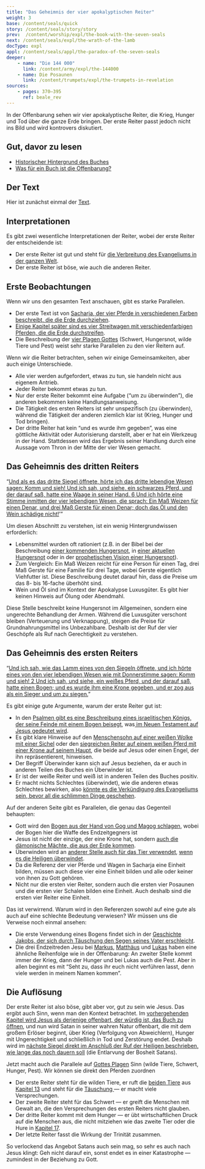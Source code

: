 ```yaml
---
title: "Das Geheimnis der vier apokalyptischen Reiter"
weight: 3
base: /content/seals/quick
story: /content/seals/story/story
prev:  /content/worship/expl/the-book-with-the-seven-seals
next: /content/seals/expl/the-wrath-of-the-lamb
docType: expl
appl: /content/seals/appl/the-paradox-of-the-seven-seals
deeper:
    - name: "Die 144 000"
      link: /content/army/expl/the-144000
    - name: Die Posaunen
      link: /content/trumpets/expl/the-trumpets-in-revelation
sources: 
    - pages: 370–395
      ref: beale_rev
---
```


In der Offenbarung sehen wir vier apokalyptische Reiter, die Krieg, Hunger und Tod über die ganze Erde bringen. Der erste Reiter passt jedoch nicht ins Bild und wird kontrovers diskutiert.

## Gut, davor zu lesen

<a name="02bb"></a>
- [Historischer Hintergrund des Buches](/background/history/expl/pax-romana-key-to-understand-the-book-of-revelation)
- [Was für ein Buch ist die Offenbarung?](/background/literature/expl/the-book-of-revelation-how-to-read-it)

## Der Text

<a name="19b5"></a>
Hier ist zunächst einmal der [Text](https://www.bibleserver.com/SLT/Offenbarung6%2C1-8).

## Interpretationen

<a name="e536"></a>
Es gibt zwei wesentliche Interpretationen der Reiter, wobei der erste Reiter der entscheidende ist:

- Der erste Reiter ist gut und steht für [die Verbreitung des Evangeliums in der ganzen Welt](https://www.bibleserver.com/SLT/Markus13%2C10).
- Der erste Reiter ist böse, wie auch die anderen Reiter.

## Erste Beobachtungen

<a name="2795"></a>
Wenn wir uns den gesamten Text anschauen, gibt es starke Parallelen.

- Der erste Text ist von [Sacharja, der vier Pferde in verschiedenen Farben beschreibt, die die Erde durchziehen](https://www.bibleserver.com/SLT/Sacharja1%2C8-15).
- [Einige Kapitel später sind es vier Streitwagen mit verschiedenfarbigen Pferden, die die Erde durchstreifen](https://www.bibleserver.com/SLT/Sacharja6%2C1-8).
- Die Beschreibung der [vier Plagen Gottes](https://www.bibleserver.com/SLT/Hesekiel14%2C12-23) (Schwert, Hungersnot, wilde Tiere und Pest) weist sehr starke Parallelen zu den vier Reitern auf.

Wenn wir die Reiter betrachten, sehen wir einige Gemeinsamkeiten, aber auch einige Unterschiede.

- Alle vier werden aufgefordert, etwas zu tun, sie handeln nicht aus eigenem Antrieb.
- Jeder Reiter bekommt etwas zu tun.
- Nur der erste Reiter bekommt eine Aufgabe (“um zu überwinden”), die anderen bekommen keine Handlungsanweisung.
- Die Tätigkeit des ersten Reiters ist sehr unspezifisch (zu überwinden), während die Tätigkeit der anderen ziemlich klar ist (Krieg, Hunger und Tod bringen).
- Der dritte Reiter hat kein “und es wurde ihm gegeben”, was eine göttliche Aktivität oder Autorisierung darstellt, aber er hat ein Werkzeug in der Hand. Stattdessen wird das Ergebnis seiner Handlung durch eine Aussage vom Thron in der Mitte der vier Wesen gemacht.

## Das Geheimnis des dritten Reiters

<a name="3bc5"></a>
“[Und als es das dritte Siegel öffnete, hörte ich das dritte lebendige Wesen sagen: Komm und sieh! Und ich sah, und siehe, ein schwarzes Pferd, und der darauf saß, hatte eine Waage in seiner Hand. 6 Und ich hörte eine Stimme inmitten der vier lebendigen Wesen, die sprach: Ein Maß Weizen für einen Denar, und drei Maß Gerste für einen Denar; doch das Öl und den Wein schädige nicht!](https://www.bibleserver.com/SLT/Offenbarung6%2C5-6)’”

Um diesen Abschnitt zu verstehen, ist ein wenig Hintergrundwissen erforderlich:

- Lebensmittel wurden oft rationiert (z.B. in der Bibel bei der Beschreibung [einer kommenden Hungersnot](https://www.bibleserver.com/SLT/3.Mose26%2C26), in [einer aktuellen Hungersnot](https://www.bibleserver.com/SLT/2.K%C3%B6nige7%2C1) oder in der [prophetischen Vision einer Hungersnot](https://www.bibleserver.com/SLT/Hesekiel4%2C10-16)).
- Zum Vergleich: Ein Maß Weizen reicht für eine Person für einen Tag, drei Maß Gerste für eine Familie für drei Tage, wobei Gerste eigentlich Viehfutter ist. Diese Beschreibung deutet darauf hin, dass die Preise um das 8- bis 16-fache überhöht sind.
- Wein und Öl sind im Kontext der Apokalypse Luxusgüter. Es gibt hier keinen Hinweis auf Ölung oder Abendmahl.

Diese Stelle beschreibt keine Hungersnot im Allgemeinen, sondern eine ungerechte Behandlung der Armen. Während die Luxusgüter verschont bleiben (Verteuerung und Verknappung), steigen die Preise für Grundnahrungsmittel ins Unbezahlbare. Deshalb ist der Ruf der vier Geschöpfe als Ruf nach Gerechtigkeit zu verstehen.

## Das Geheimnis des ersten Reiters

<a name="bdcd"></a>
“[Und ich sah, wie das Lamm eines von den Siegeln öffnete, und ich hörte eines von den vier lebendigen Wesen wie mit Donnerstimme sagen: Komm und sieh! 2 Und ich sah, und siehe, ein weißes Pferd, und der darauf saß, hatte einen Bogen; und es wurde ihm eine Krone gegeben, und er zog aus als ein Sieger und um zu siegen.](https://www.bibleserver.com/SLT/Offenbarung6%2C1-2)”

Es gibt einige gute Argumente, warum der erste Reiter gut ist:

- In den [Psalmen gibt es eine Beschreibung eines israelitischen Königs, der seine Feinde mit einem Bogen beisegt](https://www.bibleserver.com/SLT/Psalm45%2C5-6), was[ im Neuen Testament auf Jesus gedeutet wird](https://www.bibleserver.com/SLT/Hebr%C3%A4er1%2C8).
- Es gibt klare Hinweise auf den [Menschensohn auf einer weißen Wolke mit einer Sichel](https://www.bibleserver.com/SLT/Offenbarung14%2C14) oder den [siegreichen Reiter auf einem weißen Pferd mit einer Krone auf seinem Haupt](https://www.bibleserver.com/SLT/Offenbarung19%2C11), die beide auf Jesus oder einen Engel, der ihn repräsentierent, hinweisen.
- Der Begriff Überwinder kann sich auf Jesus beziehen, da er auch in anderen Teilen des Buches ein Überwinder ist.
- Er ist der weiße Reiter und weiß ist in anderen Teilen des Buches positiv.
- Er macht nichts Schlechtes (überwindet), wie die anderen etwas Schlechtes bewirken, also [könnte es die Verkündigung des Evangeliums sein, bevor all die schlimmen Dinge geschehen](https://www.bibleserver.com/SLT/Markus13%2C10).

Auf der anderen Seite gibt es Parallelen, die genau das Gegenteil behaupten:

- Gott wird den [Bogen aus der Hand von Gog und Magog schlagen](https://www.bibleserver.com/SLT/Hesekiel39%2C3), wobei der Bogen hier die Waffe des Endzeitgegners ist
- Jesus ist nicht der einzige, der eine Krone hat, sondern [auch die dämonische Mächte, die aus der Erde kommen](https://www.bibleserver.com/SLT/Offenbarung9%2C7).
- Überwinden wird an [anderer Stelle auch für das Tier verwendet](https://www.bibleserver.com/SLT/Offenbarung13%2C7), [wenn es die Heiligen überwindet](https://www.bibleserver.com/SLT/Offenbarung11%2C7).
- Da die Referenz der vier Pferde und Wagen in Sacharja eine Einheit bilden, müssen auch diese vier eine Einheit bilden und alle oder keiner von ihnen zu Gott gehören.
- Nicht nur die ersten vier Reiter, sondern auch die ersten vier Posaunen und die ersten vier Schalen bilden eine Einheit. Auch deshalb sind die ersten vier Reiter eine Einheit.

Das ist verwirrend. Warum wird in den Referenzen sowohl auf eine gute als auch auf eine schlechte Bedeutung verwiesen? Wir müssen uns die Verweise noch einmal ansehen:

- Die erste Verwendung eines Bogens findet sich in der [Geschichte Jakobs, der sich durch Täuschung den Segen seines Vater erschleicht](https://www.bibleserver.com/SLT/1.Mose27).
- Die drei Endzeitreden Jesu bei [Markus](https://www.bibleserver.com/SLT/Markus13%2C5-9), [Matthäus](https://www.bibleserver.com/SLT/Matth%C3%A4us24%2C4-8) und [Lukas](https://www.bibleserver.com/SLT/Lukas21%2C8-11) haben eine ähnliche Reihenfolge wie in der Offenbarung: An zweiter Stelle kommt immer der Krieg, dann der Hunger und bei Lukas auch die Pest. Aber in allen beginnt es mit “Seht zu, dass ihr euch nicht verführen lasst, denn viele werden in meinem Namen kommen”.

## Die Auflösung

<a name="8d71"></a>
Der erste Reiter ist also böse, gibt aber vor, gut zu sein wie Jesus. Das ergibt auch Sinn, wenn man den Kontext betrachtet. Im [vorhergehenden Kapitel wird Jesus als derjenige offenbart, der würdig ist, das Buch zu öffnen](https://www.bibleserver.com/SLT/Offenbarung5), und nun wird Satan in seiner wahren Natur offenbart, die mit dem großem Erlöser beginnt, über Krieg (Verfolgung von Abweichlern), Hunger mit Ungerechtigkeit und schließlich in Tod und Zerstörung endet. Deshalb wird im [nächste Siegel direkt im Anschluß der Ruf der Heiligen beschrieben, wie lange das noch dauern soll](https://www.bibleserver.com/SLT/Offenbarung6%2C9-11) (die Entlarvung der Bosheit Satans).

Jetzt macht auch die Parallele auf [Gottes Plagen](https://www.bibleserver.com/SLT/Hesekiel14%2C12-23) Sinn (wilde Tiere, Schwert, Hunger, Pest). Wir können sie direkt den Pferden zuordnen

- Der erste Reiter steht für die wilden Tiere, er ruft die [beiden Tiere](/content/beasts/expl/the-nature-of-the-beast-in-the-book-of-revelation) aus [Kapitel 13](https://www.bibleserver.com/SLT/Offenbarung13) und steht für die [Täuschung ](https://www.bibleserver.com/SLT/2.Korinther11%2C14)— er macht viele Versprechungen.
- Der zweite Reiter steht für das Schwert — er greift die Menschen mit Gewalt an, die den Versprechungen des ersten Reiters nicht glauben.
- Der dritte Reiter kommt mit dem Hunger — er übt wirtschaftlichen Druck auf die Menschen aus, die nicht mitziehen wie das zweite Tier oder die Hure in [Kapitel 17](https://www.bibleserver.com/SLT/Offenbarung17).
- Der letzte Reiter fasst die Wirkung der Trinität zusammen.

So verlockend das Angebot Satans auch sein mag, so sehr es auch nach Jesus klingt: Geh nicht darauf ein, sonst endet es in einer Katastrophe — zumindest in der Beziehung zu Gott.
